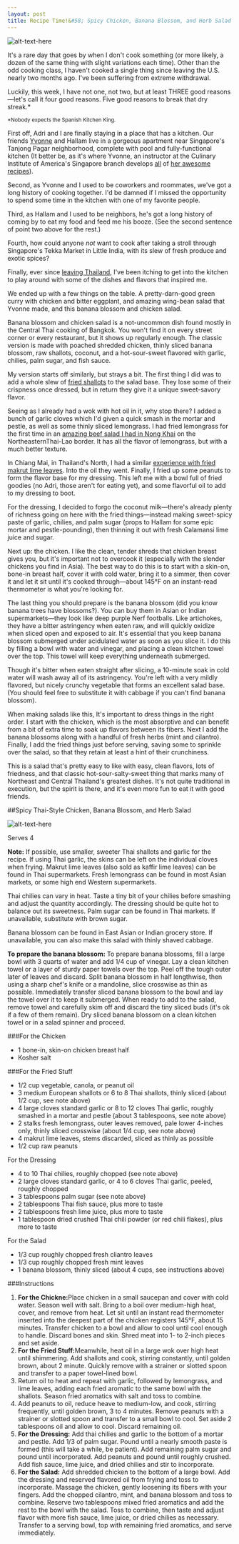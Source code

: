 ```yaml
---
layout: post
title: Recipe Time!&#58; Spicy Chicken, Banana Blossom, and Herb Salad
---
```


![alt-text-here](http://kenjilopezalt.github.io/images/20140728-banana-blossom-chicken-salad.jpg "Banana blossom salad")

It's a rare day that goes by when I don't cook something (or more likely, a dozen of the same thing with slight variations each time). Other than the odd cooking class, I haven't cooked a single thing since leaving the U.S. nearly two months ago. I've been suffering from extreme withdrawal.

Luckily, this week, I have not one, not two, but at least THREE good reasons&mdash;let's call it four good reasons. Five good reasons to break that dry streak.* 

<small>*Nobody expects the Spanish Kitchen King.</small>

First off, Adri and I are finally staying in a place that has a kitchen. Our friends <a href="http://www.seriouseats.com/user/profile/YvonneAlinaRuperti">Yvonne</a> and Hallam live in a gorgeous apartment near Singapore's Tanjong Pagar neighborhood, complete with pool and fully-functional kitchen (It better be, as it's where Yvonne, an instructor at the Culinary Institute of America's Singapore branch develops <a href="http://www.seriouseats.com/2014/07/variations-on-classic-fruit-fool-custard-dessert.html">all</a> of <a href="http://www.seriouseats.com/2014/06/how-to-make-easy-blitz-puff-pastry.html"> her <a href="http://www.seriouseats.com/2014/05/how-to-make-the-best-fudgy-brownies.html">awesome recipes</a>).

Second, as Yvonne and I used to be coworkers and roommates, we've got a long history of cooking together. I'd be damned if I missed the opportunity to spend some time in the kitchen with one of my favorite people.

Third, as Hallam and I used to be neighbors, he's got a long history of coming by to eat my food and feed me his booze. (See the second sentence of point two above for the rest.)

Fourth, how could anyone <em>not</em> want to cook after taking a stroll through Singapore's Tekka Market in Little India,  with its slew of fresh produce and exotic spices?

Finally, ever since <a href="http://kenjilopezalt.github.io/2014/07/25/Nong-Khai-DD-Restaurant-Salads/">leaving Thailand</a>, I've been itching to get into the kitchen to play around with some of the dishes and flavors that inspired me.

We ended up with a few things on the table. A pretty-darn-good green curry with chicken and bitter eggplant, and amazing wing-bean salad that Yvonne made, and this banana blossom and chicken salad.

Banana blossom and chicken salad is a not-uncommon dish found mostly in the Central Thai cooking of Bangkok. You won't find it on every street corner or every restaurant, but it shows up regularly enough. The classic version is made with poached shredded chicken, thinly sliced banana blossom, raw shallots, coconut, and a hot-sour-sweet flavored with garlic, chilies, palm sugar, and fish sauce.

My version starts off similarly, but strays a bit. The first thing I did was to add a whole slew of <a href="http://www.seriouseats.com/recipes/2013/02/thai-style-fried-shallots.html">fried shallots</a> to the salad base. They lose some of their crispness once dressed, but in return they give it a unique sweet-savory flavor.

Seeing as I already had a wok with hot oil in it, why stop there? I added a bunch of garlic cloves which I'd given a quick smash in the mortar and pestle, as well as some thinly sliced lemongrass. I had fried lemongrass for the first time in an <a href="http://www.seriouseats.com/recipes/2013/02/thai-style-fried-shallots.html">amazing beef salad I had in Nong Khai</a> on the NortheasternThai-Lao border. It has all the flavor of lemongrass, but with a much better texture.

In Chiang Mai, in Thailand's North, I had a similar <a href="http://kenjilopezalt.github.io/2014/07/24/Chiang-Mai-Khao-Soi-lamduon-fahrm/">experience with fried makrut lime leaves</a>. Into the oil they went. Finally, I fried up some peanuts to form the flavor base for my dressing. This left me with a bowl full of fried goodies (no Adri, those aren't for eating yet), and some flavorful oil to add to my dressing to boot.

For the dressing, I decided to forgo the coconut milk&mdash;there's already plenty of richness going on here with the fried things&mdash;instead making sweet-spicy paste of garlic, chilies, and palm sugar (props to Hallam for some epic mortar and pestle-pounding), then thinning it out with fresh Calamansi lime juice and sugar.

Next up: the chicken. I like the clean, tender shreds that chicken breast gives you, but it's important not to overcook it (especially with the slender chickens you find in Asia). The best way to do this is to start with a skin-on, bone-in breast half, cover it with cold water, bring it to a simmer, then cover it and let it sit until it's cooked through&mdash;about 145°F on an instant-read thermometer is what you're looking for.

The last thing you should prepare is the banana blossom (did you know banana trees have blossoms?). You can buy them in Asian or Indian supermarkets&mdash;they look like deep purple Nerf footballs. Like artichokes, they have a bitter astringency when eaten raw, and will quickly oxidize when sliced open and exposed to air. It's essential that you keep banana blossom submerged under acidulated water as soon as you slice it. I do this by filling a bowl with water and vinegar, and placing a clean kitchen towel over the top. This towel will keep everything underneath submerged.

Though it's bitter when eaten straight after slicing, a 10-minute soak in cold water will wash away all of its astringency. You're left with a very mildly flavored, but nicely crunchy vegetable that forms an excellent salad base. (You should feel free to substitute it with cabbage if you can't find banana blossom).

When making salads like this, It's important to dress things in the right order. I start with the chicken, which is the most absorptive and can benefit from a bit of extra time to soak up flavors between its fibers. Next I add the banana blossoms along with a handful of fresh herbs (mint and cilantro). Finally, I add the fried things just before serving, saving some to sprinkle over the salad, so that they retain at least a hint of their crunchiness.

This is a salad that's pretty easy to like with easy, clean flavors, lots of friedness, and that classic hot-sour-salty-sweet thing that marks many of Northeast and Central Thailand's greatest dishes. It's not quite traditional in execution, but the spirit is there, and it's even more fun to eat it with good friends.

##Spicy Thai-Style Chicken, Banana Blossom, and Herb Salad

![alt-text-here](http://kenjilopezalt.github.io/images/20140728-banana-blossom-chicken-salad.jpg "Banana blossom salad")

Serves 4

<strong>Note:</strong> If possible, use smaller, sweeter Thai shallots and garlic for the recipe. If using Thai garlic, the skins can be left on the individual cloves when frying.  Makrut lime leaves (also sold as kaffir lime leaves) can be found in Thai supermarkets. Fresh lemongrass can be found in most Asian markets, or some high end Western supermarkets.

Thai chilies can vary in heat. Taste a tiny bit of your chilies before smashing and adjust the quantity accordingly. The dressing should be quite hot to balance out its sweetness. Palm sugar can be found in Thai markets. If unavailable, substitute with brown sugar.

Banana blossom can be found in East Asian or Indian grocery store. If unavailable, you can also make this salad with thinly shaved cabbage.

<strong>To prepare the banana blossom:</strong> To prepare banana blossoms, fill a large bowl with 3 quarts of water and add 1/4 cup of vinegar. Lay a clean kitchen towel or a layer of sturdy paper towels over the top. Peel off the tough outer later of leaves and discard. Split banana blossom in half lengthwise, then using a sharp chef's knife or a mandoline, slice crosswise as thin as possible. Immediately transfer sliced banana blossom to the bowl and lay the towel over it to keep it submerged. When ready to add to the salad, remove towel and carefully skim off and discard the tiny sliced buds (it's ok if a few of them remain). Dry sliced banana blossom on a clean kitchen towel or in a salad spinner and proceed.

###For the Chicken

- 1 bone-in, skin-on chicken breast half
- Kosher salt

###For the Fried Stuff

- 1/2 cup vegetable, canola, or peanut oil
- 3 medium European shallots or 6 to 8 Thai shallots, thinly sliced (about 1/2 cup, see note above)
- 4 large cloves standard garlic or 8 to 12 cloves Thai garlic, roughly smashed in a mortar and pestle (about 3 tablespoons, see note above)
- 2 stalks fresh lemongrass, outer leaves removed, pale lower 4-inches only, thinly sliced crosswise (about 1/4 cup, see note above) 
- 4 makrut lime leaves, stems discarded, sliced as thinly as possible
- 1/2 cup raw peanuts

For the Dressing

- 4 to 10 Thai chilies, roughly chopped (see note above)
- 2 large cloves standard garlic, or 4 to 6 cloves Thai garlic, peeled, roughly chopped
- 3 tablespoons palm sugar (see note above)
- 2 tablespoons Thai fish sauce, plus more to taste
- 2 tablespoons fresh lime juice, plus more to taste
- 1 tablespoon dried crushed Thai chili powder (or red chili flakes), plus more to taste

For the Salad

- 1/3 cup roughly chopped fresh cliantro leaves
- 1/3 cup roughly chopped fresh mint leaves
- 1 banana blossom, thinly sliced (about 4 cups, see instructions above)

###Instructions

1. <strong>For the Chickne:</strong>Place chicken in a small saucepan and cover with cold water. Season well with salt. Bring to a boil over medium-high heat, cover, and remove from heat. Let sit until an instant read thermometer inserted into the deepest part of the chicken registers 145°F, about 15 minutes. Transfer chicken to a bowl and allow to cool until cool enough to handle. Discard bones and skin. Shred meat into 1- to 2-inch pieces and set aside.
2. <strong> For the Fried Stuff:</strong>Meanwhile, heat oil in a large wok over high heat until shimmering. Add shallots and cook, stirring constantly, until golden brown, about 2 minute. Quickly remove with a strainer or slotted spoon and transfer to a paper towel-lined bowl.
3. Return oil to heat and repeat with garlic, followed by lemongrass, and lime leaves, adding each fried aromatic to the same bowl with the shallots. Season fried aromatics with salt and toss to combine.
4. Add peanuts to oil, reduce heave to medium-low, and cook, stirring frequently, until golden brown, 3 to 4 minutes. Remove peanuts with a strainer or slotted spoon and transfer to a small bowl to cool. Set aside 2 tablespoons oil and allow to cool. Discard remaining oil.
5. <strong>For the Dressing:</strong> Add thai chilies and garlic to the bottom of a mortar and pestle. Add 1/3 of palm sugar. Pound until a nearly smooth paste is formed (this will take a while, be patient). Add remaining palm sugar and pound until incorporated. Add peanuts and pound until roughly crushed. Add fish sauce, lime juice, and dried chilies and stir to incorporate.
6. <strong>For the Salad:</strong> Add shredded chicken to the bottom of a large bowl. Add the dressing and reserved flavored oil from frying and toss to incorporate. Massage the chicken, gently loosening its fibers with your fingers. Add the chopped cilantro, mint, and banana blossom and toss to combine. Reserve two tablespoons mixed fried aromatics and add the rest to the bowl with the salad. Toss to combine, then taste and adjust flavor with more fish sauce, lime juice, or dried chilies as necessary. Transfer to a serving bowl, top with remaining fried aromatics, and serve immediately.
